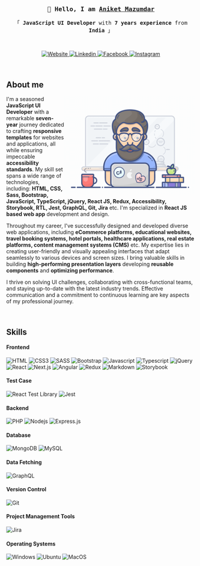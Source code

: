 <!-- Introduction  -->
<h3 align="center">
<samp>
👋 Hello, I am
<b><a target="_blank" href="https://aniketmazumdar.vercel.app">Aniket Mazumdar</a></b>
</samp>
</h3>


<p align="center">
<samp>
「 <b>JavaScript UI Developer</b> with <b>7 years experience</b> from <b>India</b> 」
</samp>
</p>
<br />


<p align="center">
<a href="https://aniketmazumdar.vercel.app" target="blank">
<img src="https://img.shields.io/badge/Website-CD5C5C?style=for-the-badge&logo=medium&logoColor=white" alt="Website" />
</a>
<a href="https://www.linkedin.com/in/aniket-mazumdar" target="_blank">
<img src="https://img.shields.io/badge/LinkedIn-0077B5?style=for-the-badge&logo=linkedin&logoColor=white" alt="Linkedin" />
</a>
<a href="https://www.facebook.com/kid93s" target="_blank">
<img src="https://img.shields.io/badge/Facebook-316FF6?&style=for-the-badge&logo=facebook&logoColor=white" alt="Facebook" />
</a>
<a href="https://www.instagram.com/kid93s" target="_blank">
<img src="https://img.shields.io/badge/Instagram-D62976?style=for-the-badge&logo=instagram&logoColor=white" alt="Instagram" />
</a>

</p>
<br />




<!-- About Me -->
## About me

<p>
<img align="right" width="350" src="/assets/programmer.gif" alt="Coding gif" />

I'm a seasoned <b>JavaScript UI Developer</b> with a remarkable <b>seven-year</b> journey dedicated to crafting <b>responsive templates</b> for websites and applications, all while ensuring impeccable <b>accessibility standards</b>. My skill set spans a wide range of technologies, including: <b>HTML, CSS, Sass, Bootstrap, JavaScript, TypeScript, jQuery, React JS, Redux, Accessibility, Storybook, RTL, Jest, GraphQL, Git, Jira</b> etc. I'm specialized in <b>React JS based web app</b> development and design.

Throughout my career, I've successfully designed and developed diverse web applications, including <b>eCommerce platforms, educational websites, travel booking systems, hotel portals, healthcare applications, real estate platforms, content management systems (CMS)</b> etc. My expertise lies in creating user-friendly and visually appealing interfaces that adapt seamlessly to various devices and screen sizes. I bring valuable skills in building <b>high-performing presentation layers</b> developing <b>reusable components</b> and <b>optimizing performance</b>.


I thrive on solving UI challenges, collaborating with cross-functional teams, and staying up-to-date with the latest industry trends. Effective communication and a commitment to continuous learning are key aspects of my professional journey.
</p>
<br/>




<!-- Skills -->
## Skills


#### Frontend
![HTML](https://img.shields.io/badge/HTML5-E34C26?style=for-the-badge&logo=html5&logoColor=white)
![CSS3](https://img.shields.io/badge/CSS3-264DE4?style=for-the-badge&logo=css3&logoColor=white)
![SASS](https://img.shields.io/badge/Sass-CC6699?style=for-the-badge&logo=sass&logoColor=white)
![Bootstrap](https://img.shields.io/badge/Bootstrap-337AB7?style=for-the-badge&logo=bootstrap&logoColor=white)
![Javascript](https://img.shields.io/badge/Javascript-F0DB4F?style=for-the-badge&logo=javascript&logoColor=323330)
![Typescript](https://img.shields.io/badge/Typescript-007ACC?style=for-the-badge&logo=typescript&logoColor=white)
![jQuery](https://img.shields.io/badge/jQuery-0769AD?style=for-the-badge&logo=jQuery&logoColor=white)
![React](https://img.shields.io/badge/React.js-61DBFB?style=for-the-badge&logo=react&logoColor=black)
![Next.js](https://img.shields.io/badge/Next.js-000000?style=for-the-badge&logo=nextdotjs&logoColor=white)
![Angular](https://img.shields.io/badge/Angular-B52E31?style=for-the-badge&logo=angular&logoColor=white)
![Redux](https://img.shields.io/badge/Redux-764ABC?style=for-the-badge&logo=redux&logoColor=white)
![Markdown](https://img.shields.io/badge/Markdown-000000?style=for-the-badge&logo=markdown&logoColor=white)
![Storybook](https://img.shields.io/badge/storybook-FF528C?style=for-the-badge&logo=storybook&logoColor=white)


#### Test Case
![React Test Library](https://img.shields.io/badge/RTL-F00?style=for-the-badge&logo=rtl&logoColor=white)
![Jest](https://img.shields.io/badge/Jest-C63D14?style=for-the-badge&logo=jest&logoColor=white)


#### Backend
![PHP](https://img.shields.io/badge/PHP-777BB3?style=for-the-badge&logo=php&logoColor=white)
![Nodejs](https://img.shields.io/badge/Node.js-3C873A?style=for-the-badge&logo=node.js&logoColor=white)
![Express.js](https://img.shields.io/badge/Express.js-000?style=for-the-badge&logo=express&logoColor=white)


#### Database
![MongoDB](https://img.shields.io/badge/MongoDB-4DB33D?style=for-the-badge&logo=mongodb&logoColor=white)
![MySQL](https://img.shields.io/badge/MySQL-F29111?style=for-the-badge&logo=mysql&logoColor=white)


#### Data Fetching
![GraphQL](https://img.shields.io/badge/GraphQL-E535AB?style=for-the-badge&logo=graphql&logoColor=white)


#### Version Control
![Git](https://img.shields.io/badge/Git-F1502F?style=for-the-badge&logo=git&logoColor=white)


#### Project Management Tools
![Jira](https://img.shields.io/badge/jira-0052CC?style=for-the-badge&logo=jira&logoColor=white)


#### Operating Systems
![Windows](https://img.shields.io/badge/Windows-00A4EF?style=for-the-badge&logo=windows&logoColor=white)
![Ubuntu](https://img.shields.io/badge/ubuntu-dd4814?style=for-the-badge&logo=ubuntu&logoColor=white)
![MacOS](https://img.shields.io/badge/macos-555555?style=for-the-badge&logo=apple&logoColor=white)
